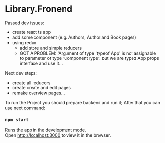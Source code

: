 # Library.Fronend

Passed dev issues:
- create react ts app
- add some component (e.g. Authors, Author and Book pages)
- using redux
  - add store and simple reducers
  - GOT A PROBLEM: 'Argument of type 'typeof App' is not assignable to parameter of type 'ComponentType<never>'.'
  but we are typed App props interface and use it...

Next dev steps:
- create all reducers 
- create create and edit pages
- remake overview pages...


To run the Project you should prepare backend and run it;
After that you can use next command:

### `npm start`

Runs the app in the development mode.\
Open [http://localhost:3000](http://localhost:3000) to view it in the browser.
